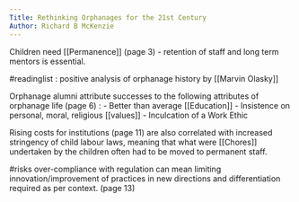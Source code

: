 ```yaml
---
Title: Rethinking Orphanages for the 21st Century
Author: Richard B McKenzie
---
```


Children need [[Permanence]] (page 3) - retention of staff and long term mentors is essential. 

#readinglist : positive analysis of orphanage history by [[Marvin Olasky]]


Orphanage alumni attribute successes to the following attributes of orphanage life (page 6) : 
	- Better than average [[Education]]
	- Insistence on personal, moral, religious [[values]]
	- Inculcation of a Work Ethic

Rising costs for institutions (page 11) are also correlated with increased stringency of child labour laws, meaning that what were [[Chores]] undertaken by the children often had to be moved to permanent staff. 

#risks over-compliance with regulation can mean limiting innovation/improvement of practices in new directions and differentiation required as per context. (page 13)



